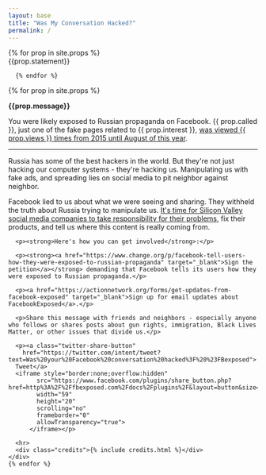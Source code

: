 ```yaml
---
layout: base
title: "Was My Conversation Hacked?"
permalink: /
---
```


<div>
  <div class="button-wrap">
     {% for prop in site.props %}
      <div class="collapse-custom" data-toggle="collapse-custom" data-target="#explanation-{{ prop.index }}" id="button-{{ prop.index }}" >{{prop.statement}}</div>

      {% endfor %}
  </div>

  <div id="results">
   {% for prop in site.props %}
    <div id="explanation-{{ prop.index }}" class="collapse">
      <p class="lead"><strong>{{prop.message}}</strong></p>
      <!--
      <div class="image-container">
        <img src="/assets/images/{{ prop.image }}">
        <p class="caption">{{ prop.caption }}</p>
      </div>
      -->
      <p class="lead">You were likely exposed to Russian propaganda on Facebook. {{ prop.called }}, just one of the fake pages related to {{ prop.interest }}, <a href="{{ prop.link }}" target="_blank">was viewed {{ prop.views }} times from 2015 until August of this year</a>.</p>
      <hr>
      <p>Russia has some of the best hackers in the world. But they're not just hacking our computer systems - they're hacking us. Manipulating us with fake ads, and spreading lies on social media to pit neighbor against neighbor.</p>
      <p>Facebook lied to us about what we were seeing and sharing. They withheld the truth about Russia trying to manipulate us. <a href="http://www.cnn.com/2017/10/09/opinions/social-media-platforms-spreading-disinformation-opinion-morgan/index.html" target="_blank">It's time for Silicon Valley social media companies to take responsibility for their problems</a>, fix their products, and tell us where this content is really coming from.</p>

      <p><strong>Here's how you can get involved</strong>:</p>

      <p><strong><a href="https://www.change.org/p/facebook-tell-users-how-they-were-exposed-to-russian-propaganda" target="_blank">Sign the petition</a></strong> demanding that Facebook tells its users how they were exposed to Russian propaganda.</p>

      <p><a href="https://actionnetwork.org/forms/get-updates-from-facebook-exposed" target="_blank">Sign up for email updates about FacebookExposed</a>.</p>

      <p>Share this message with friends and neighbors - especially anyone who follows or shares posts about gun rights, immigration, Black Lives Matter, or other issues that divide us.</p>

      <p><a class="twitter-share-button"
        href="https://twitter.com/intent/tweet?text=Was%20your%20Facebook%20conversation%20hacked%3F%20%23FBexposed">
      Tweet</a>
      <iframe style="border:none;overflow:hidden"
            src="https://www.facebook.com/plugins/share_button.php?href=http%3A%2F%2Ffbexposed.com%2Fdocs%2Fplugins%2F&layout=button&size=small&mobile_iframe=true&width=59&height=20&appId"
            width="59"
            height="20"
            scrolling="no"
            frameborder="0"
            allowTransparency="true">
          </iframe></p>

      <hr>
      <div class="credits">{% include credits.html %}</div>
    </div>
    {% endfor %}
  </div>
</div>

<!--
{% for prop in site.props %}
  <div id="interest-{{ prop.index }}" class="interest">
    {{ prop.interest }} - {{ prop.question}}
  </div>
  <div id="prop-{{ prop.index }}" class="prop" style="display: none">
    <p><strong>{{prop.question}}</strong> Congratulations. <b>You</b> were likely exposed to Russian propaganda on Facebook! {{ prop.interest }} was viewed {{ prop.views }} from 2015 until August of this year.</p>
    <p>Russia uses propaganda to divide Americans on contentious social issues. They capitalize on outrage and hot button issues to push Americans further to the extremes, further poisoning our discourse.</p>
    <p>What’s the best defense against propaganda? Exposure. Let your friends and family know that you’ve been exposed. Share {{ site.title }} on Twitter and Facebook.</p>
  </div>

{% endfor %}
-->


